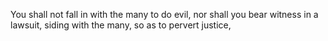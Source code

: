 You shall not fall in with the many to do evil, nor shall you bear witness in a lawsuit, siding with the many, so as to pervert justice,
